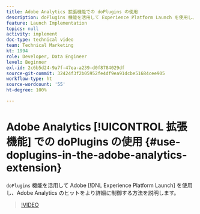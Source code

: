 ```yaml
---
title: Adobe Analytics 拡張機能での doPlugins の使用
description: doPlugins 機能を活用して Experience Platform Launch を使用し、Adobe Analytics のヒットをより詳細に制御する方法を説明します。
feature: Launch Implementation
topics: null
activity: implement
doc-type: technical video
team: Technical Marketing
kt: 1994
role: Developer, Data Engineer
level: Beginner
exl-id: 2c6b5d24-9a7f-47ea-a239-d0f8784029df
source-git-commit: 32424f3f2b05952fe4df9ea91dcbe51684cee905
workflow-type: ht
source-wordcount: '55'
ht-degree: 100%

---
```


# Adobe Analytics [!UICONTROL 拡張機能] での doPlugins の使用 {#use-doplugins-in-the-adobe-analytics-extension}

`doPlugins` 機能を活用して Adobe [!DNL Experience Platform Launch] を使用し、Adobe Analytics のヒットをより詳細に制御する方法を説明します。

>[!VIDEO](https://video.tv.adobe.com/v/25171?quality=12)
